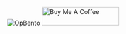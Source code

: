 ![OpBento](https://firebasestorage.googleapis.com/v0/b/smartkaksha-fe32c.appspot.com/o/opbento%2Fcodeswithroh82fae.png?alt=media)
<a href="https://www.buymeacoffee.com/codeswithroh" target="_blank"><img src="https://cdn.buymeacoffee.com/buttons/default-orange.png" alt="Buy Me A Coffee" height="41" width="174"></a>











